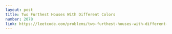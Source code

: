 ```yaml
---
layout: post
title: Two Furthest Houses With Different Colors
number: 2078
link: https://leetcode.com/problems/two-furthest-houses-with-different-colors
---
```


